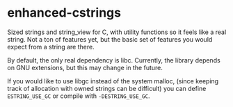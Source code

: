 # enhanced-cstrings

Sized strings and string_view for C, with utility functions so it feels like a real string.
Not a ton of features yet, but the basic set of features you would expect from a string are there.

By default, the only real dependency is libc. Currently, the library depends on GNU extensions, but this may change in the future.

If you would like to use libgc instead of the system malloc, (since keeping track of allocation with owned strings can be difficult) you can define `ESTRING_USE_GC` or compile with `-DESTRING_USE_GC`.
